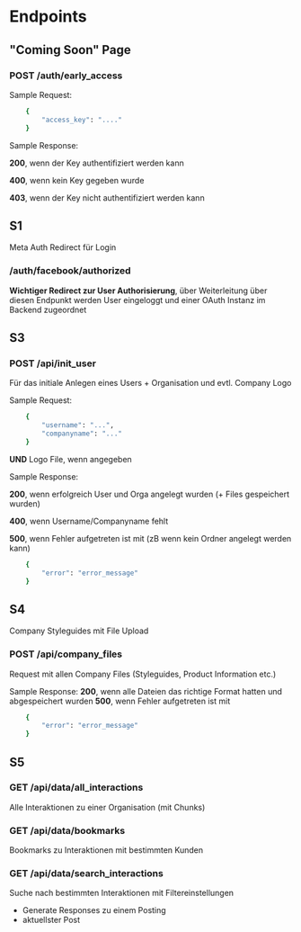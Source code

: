 # Endpoints

## "Coming Soon" Page
### POST /auth/early_access
Sample Request:

```bash
    {
        "access_key": "...."
    }
```

Sample Response:

**200**, wenn der Key authentifiziert werden kann

**400**, wenn kein Key gegeben wurde

**403**, wenn der Key nicht authentifiziert werden kann


## S1
Meta Auth Redirect für Login

### /auth/facebook/authorized

**Wichtiger Redirect zur User Authorisierung**, über Weiterleitung über diesen Endpunkt werden User eingeloggt und einer OAuth Instanz im Backend zugeordnet

## S3

### POST /api/init_user

Für das initiale Anlegen eines Users + Organisation und evtl. Company Logo

Sample Request:

```bash
    {
        "username": "...",
        "companyname": "..."
    }
```
**UND** Logo File, wenn angegeben

Sample Response:

**200**, wenn erfolgreich User und Orga angelegt wurden (+ Files gespeichert wurden)

**400**, wenn Username/Companyname fehlt

**500**, wenn Fehler aufgetreten ist mit (zB wenn kein Ordner angelegt werden kann)
```bash
    {
        "error": "error_message"
    }
```

## S4
Company Styleguides mit File Upload

### POST /api/company_files
Request mit allen Company Files (Styleguides, Product Information etc.)

Sample Response:
**200**, wenn alle Dateien das richtige Format hatten und abgespeichert wurden
**500**, wenn Fehler aufgetreten ist mit
```bash
    {
        "error": "error_message"
    }
```

## S5
### GET /api/data/all_interactions
Alle Interaktionen zu einer Organisation (mit Chunks)

### GET /api/data/bookmarks
Bookmarks zu Interaktionen mit bestimmten Kunden

### GET /api/data/search_interactions
Suche nach bestimmten Interaktionen mit Filtereinstellungen

- Generate Responses zu einem Posting
- aktuellster Post
